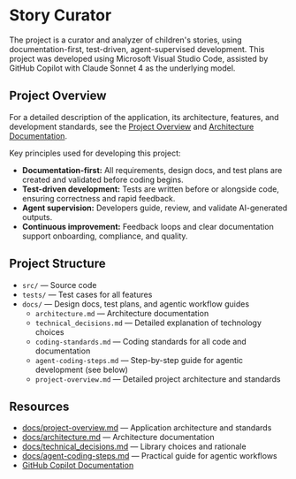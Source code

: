 # Story Curator

The project is a curator and analyzer of children's stories, using documentation-first, test-driven, agent-supervised development. This project was developed using Microsoft Visual Studio Code, assisted by GitHub Copilot with Claude Sonnet 4 as the underlying model.

## Project Overview

For a detailed description of the application, its architecture, features, and development standards, see the [Project Overview](PROJECT_OVERVIEW.md) and [Architecture Documentation](docs/architecture.md).

Key principles used for developing this project:
- **Documentation-first:** All requirements, design docs, and test plans are created and validated before coding begins.
- **Test-driven development:** Tests are written before or alongside code, ensuring correctness and rapid feedback.
- **Agent supervision:** Developers guide, review, and validate AI-generated outputs.
- **Continuous improvement:** Feedback loops and clear documentation support onboarding, compliance, and quality.

## Project Structure

- `src/` — Source code
- `tests/` — Test cases for all features
- `docs/` — Design docs, test plans, and agentic workflow guides
  - `architecture.md` — Architecture documentation
  - `technical_decisions.md` — Detailed explanation of technology choices
  - `coding-standards.md` — Coding standards for all code and documentation
  - `agent-coding-steps.md` — Step-by-step guide for agentic development (see below)
  - `project-overview.md` — Detailed project architecture and standards

## Resources

- [docs/project-overview.md](project-overview.md) — Application architecture and standards
- [docs/architecture.md](docs/architecture.md) — Architecture documentation
- [docs/technical_decisions.md](docs/technical_decisions.md) — Library choices and rationale
- [docs/agent-coding-steps.md](docs/agent-coding-steps.md) — Practical guide for agentic workflows
- [GitHub Copilot Documentation](https://docs.github.com/en/copilot)
